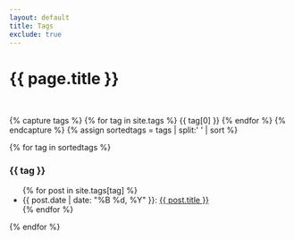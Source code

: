 ```yaml
---
layout: default
title: Tags
exclude: true
---
```

<h1>{{ page.title }}</h1>
<p>&nbsp;</p>

{% capture tags %}
  {% for tag in site.tags %}
    {{ tag[0] }}
  {% endfor %}
{% endcapture %}
{% assign sortedtags = tags | split:' ' | sort %}

{% for tag in sortedtags %}
  <h3 id="{{ tag }}">{{ tag }}</h3>
  <ul>
  {% for post in site.tags[tag] %}
  <li>
    {{ post.date | date: "%B %d, %Y" }}: <a href="{{ post.url }}">{{ post.title }}</a>    
    </li>
  {% endfor %}
  </ul>
  {% endfor %}
